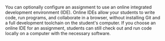 You can optionally configure an assignment to use an online integrated development environment (IDE). Online IDEs allow your students to write code, run programs, and collaborate in a browser, without installing Git and a full development toolchain on the student's computer. If you choose an online IDE for an assignment, students can still check out and run code locally on a computer with the necessary software.

